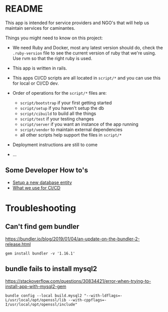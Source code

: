 # README

This app is intended for service providers and NGO's that will help us maintain
services for caminantes.

Things you might need to know on this project:

* We need Ruby and Docker, most any latest version should do, check the `.ruby-version` file to see the current version of ruby that we're using. Use rvm so that the right ruby is used.

* This app is written in rails.

* This apps CI/CD scripts are all located in `script/*` and you can use this for local or CI/CD dev.

* Order of operations for the `script/*` files are:
  - `script/bootstrap` if your first getting started
  - `script/setup` if you haven't setup the db
  - `script/cibuild` to build all the things
  - `script/test` if your testing changes
  - `script/server` if you want an instance of the app running
  - `script/vendor` to maintain external dependencies
  - all other scripts help support the files in `script/*`

* Deployment instructions are still to come

* ...

## Some Developer How to's
- [Setup a new database entity](docs/Manage_Entities.md)
- [What we use for CI/CD](https://github.com/JusticeInternational/RedSolidaria-web/actions)

# Troubleshooting

## Can't find gem bundler
https://bundler.io/blog/2019/01/04/an-update-on-the-bundler-2-release.html
```
gem install bundler -v '1.16.1'
```

## bundle fails to install mysql2
https://stackoverflow.com/questions/30834421/error-when-trying-to-install-app-with-mysql2-gem
```
bundle config --local build.mysql2 "--with-ldflags=-L/usr/local/opt/openssl/lib --with-cppflags=-I/usr/local/opt/openssl/include"
```
